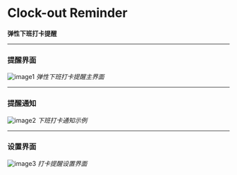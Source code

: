# Clock-out Reminder
**弹性下班打卡提醒**

---

### 提醒界面
![image1](https://github.com/user-attachments/assets/776886d6-6ca8-4d71-9620-e3b969ce64c1)
*弹性下班打卡提醒主界面*

---

### 提醒通知
![image2](https://github.com/user-attachments/assets/95537ba7-987b-4ba7-8a5d-768c71d8e1fe)
*下班打卡通知示例*

---

### 设置界面
![image3](https://github.com/user-attachments/assets/06ce49de-14d9-4645-8618-7efc4a742a99)
*打卡提醒设置界面*
